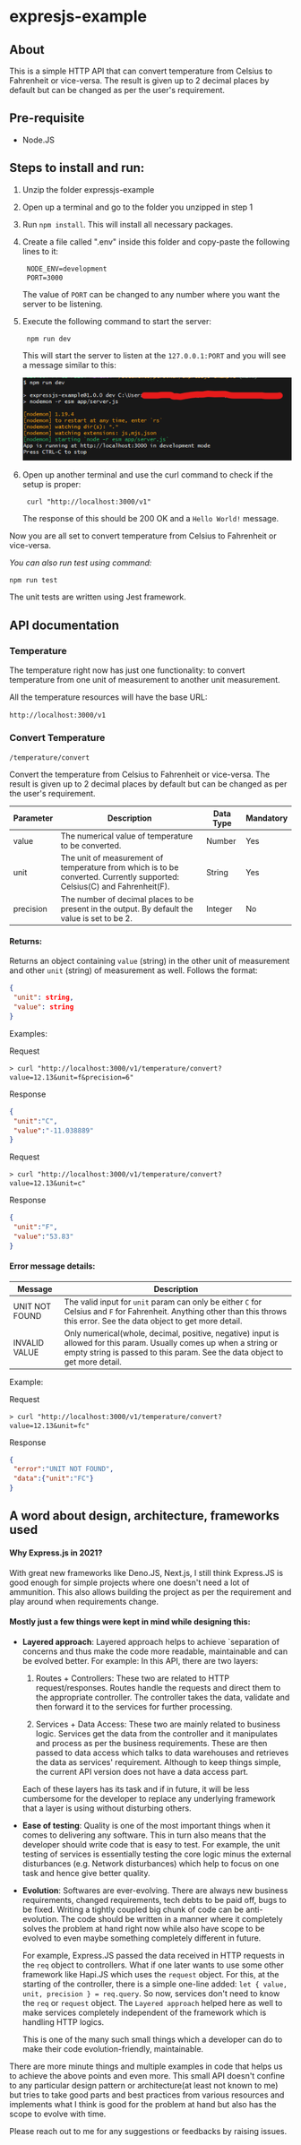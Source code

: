 # expresjs-example

## About

This is a simple HTTP API that can convert temperature from Celsius to Fahrenheit or vice-versa. The result is given up to 2 decimal places by default but can be changed as per the user's requirement.


## Pre-requisite
- Node.JS

## Steps to install and run:
1. Unzip the folder expressjs-example
2. Open up a terminal and go to the folder you unzipped in step 1
3. Run `npm install`. This will install all necessary packages.
4. Create a file called ".env" inside this folder and copy-paste the following lines to it:

        NODE_ENV=development
        PORT=3000
    The value of `PORT` can be changed to any number where you want the server to be listening.
5. Execute the following command to start the server:

        npm run dev
    This will start the server to listen at the `127.0.0.1:PORT` and you will see a message similar to this:

    ![Server-start](/images/server-start.png)

6. Open up another terminal and use the curl command to check if the setup is proper:

        curl "http://localhost:3000/v1"
    The response of this should be 200 OK and a `Hello World!` message.

Now you are all set to convert temperature from Celsius to Fahrenheit or vice-versa.

*You can also run test using command:*

    npm run test

The unit tests are written using Jest framework.
## API documentation

### Temperature
The temperature right now has just one functionality: to convert temperature from one unit of measurement to another unit measurement.

All the temperature resources will have the base URL:

``` http://localhost:3000/v1 ```

### Convert Temperature
```/temperature/convert```

Convert the temperature from Celsius to Fahrenheit or vice-versa. The result is given up to 2 decimal places by default but can be changed as per the user's requirement.

Parameter | Description | Data Type | Mandatory
--------- | ----------- | --------- | ---------
value | The numerical value of temperature to be converted. | Number | Yes
unit | The unit of measurement of temperature from which is to be converted. Currently supported: Celsius(C) and Fahrenheit(F). | String | Yes
precision | The number of decimal places to be present in the output. By default the value is set to be 2. | Integer | No

#### Returns:

Returns an object containing `value` (string) in the other unit of measurement and other `unit` (string) of measurement as well.
Follows the format:
```json
{
 "unit": string,
 "value": string
}
```

Examples:

Request

```
> curl "http://localhost:3000/v1/temperature/convert?value=12.13&unit=f&precision=6"                  
```
Response
```json
{
 "unit":"C",
 "value":"-11.038889"
}
```

Request

```
> curl "http://localhost:3000/v1/temperature/convert?value=12.13&unit=c"                 
```
Response
```json
{
 "unit":"F",
 "value":"53.83"
}
```

#### Error message details:

Message | Description
--- | ---
UNIT NOT FOUND | The valid input for `unit` param can only be either `C` for Celsius and `F` for Fahrenheit. Anything other than this throws this error. See the data object to get more detail.
INVALID VALUE | Only numerical(whole, decimal, positive, negative) input is allowed for this param. Usually comes up when a string or empty string is passed to this param. See the data object to get more detail.

Example:

Request

```
> curl "http://localhost:3000/v1/temperature/convert?value=12.13&unit=fc"                 
```
Response
```json
{
 "error":"UNIT NOT FOUND",
 "data":{"unit":"FC"}
}
```
## A word about design, architecture, frameworks used

#### Why Express.js in 2021?

With great new frameworks like Deno.JS, Next.js, I still think Express.JS is good enough for simple projects where one doesn't need a lot of ammunition. This also allows building the project as per the requirement and play around when requirements change.

#### Mostly just a few things were kept in mind while designing this:

- **Layered approach**: Layered approach helps to achieve `separation of concerns and thus make the code more readable, maintainable and can be evolved better. For example: In this API, there are two layers: 

    1. Routes + Controllers: These two are related to HTTP request/responses. Routes handle the requests and direct them to the appropriate controller. The controller takes the data, validate and then forward it to the services for further processing.

    2. Services + Data Access: These two are mainly related to business logic. Services get the data from the controller and it manipulates and process as per the business requirements. These are then passed to data access which talks to data warehouses and retrieves the data as services' requirement. Although to keep things simple, the current API version does not have a data access part.

    Each of these layers has its task and if in future, it will be less cumbersome for the developer to replace any underlying framework that a layer is using without disturbing others.

- **Ease of testing**: Quality is one of the most important things when it comes to delivering any software. This in turn also means that the developer should write code that is easy to test. For example, the unit testing of services is essentially testing the core logic minus the external disturbances (e.g. Network disturbances) which help to focus on one task and hence give better quality. 

- **Evolution**: Softwares are ever-evolving. There are always new business requirements, changed requirements, tech debts to be paid off, bugs to be fixed. Writing a tightly coupled big chunk of code can be anti-evolution. The code should be written in a manner where it completely solves the problem at hand right now while also have scope to be evolved to even maybe something completely different in future.

    For example, Express.JS passed the data received in HTTP requests in the `req` object to controllers. What if one later wants to use some other framework like Hapi.JS which uses the `request` object. For this, at the starting of the controller, there is a simple one-line added: ``` let { value, unit, precision } = req.query ```. So now, services don't need to know the `req`  or `request` object. The `Layered approach` helped here as well to make services completely independent of the framework which is handling HTTP logics.

    This is one of the many such small things which a developer can do to make their code evolution-friendly, maintainable.

There are more minute things and multiple examples in code that helps us to achieve the above points and even more. This small API doesn't confine to any particular design pattern or architecture(at least not known to me) but tries to take good parts and best practices from various resources and implements what I think is good for the problem at hand but also has the scope to evolve with time.

Please reach out to me for any suggestions or feedbacks by raising issues.
